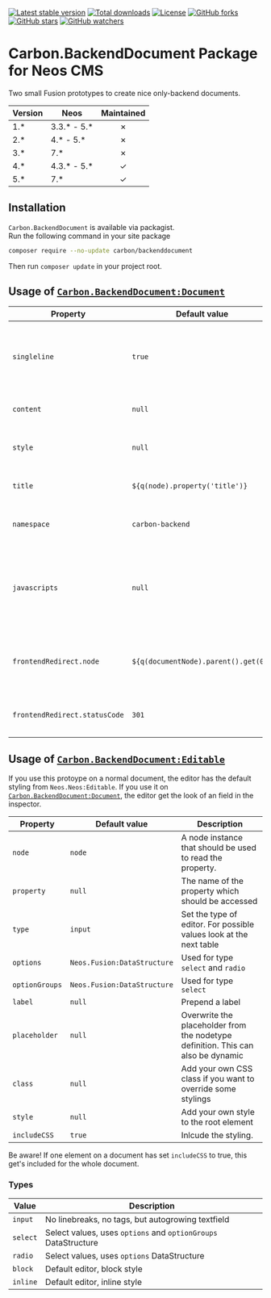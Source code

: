 [![Latest stable version]][packagist] [![Total downloads]][packagist] [![License]][packagist] [![GitHub forks]][fork] [![GitHub stars]][stargazers] [![GitHub watchers]][subscription]

# Carbon.BackendDocument Package for Neos CMS

Two small Fusion prototypes to create nice only-backend documents.

| Version | Neos          | Maintained |
| ------- | ------------- | :--------: |
| 1.\*    | 3.3.\* - 5.\* |     ✗      |
| 2.\*    | 4.\* - 5.\*   |     ✗      |
| 3.\*    | 7.\*          |     ✗      |
| 4.\*    | 4.3.\* - 5.\* |     ✓      |
| 5.\*    | 7.\*          |     ✓      |

## Installation

`Carbon.BackendDocument` is available via packagist.  
Run the following command in your site package

```bash
composer require --no-update carbon/backenddocument
```

Then run `composer update` in your project root.

## Usage of [`Carbon.BackendDocument:Document`]

| Property                      | Default value                        | Description                                                        |
| ----------------------------- | ------------------------------------ | ------------------------------------------------------------------ |
| `singleline`                  | `true`                               | If you want to have a non-centric design, set this to `false`      |
| `content`                     | `null`                               | The content to show                                                |
| `style`                       | `null`                               | Add additional style to the document                               |
| `title`                       | `${q(node).property('title')}`       | The title of the document                                          |
| `namespace`                   | `carbon-backend`                     | The namespace for the css class                                    |
| `javascripts`                 | `null`                               | Add javscript to the document. Please provide also a `script` tag. |
| `frontendRedirect.node`       | `${q(documentNode).parent().get(0)}` | The node where the user get redirected in the frontend.            |
| `frontendRedirect.statusCode` | `301`                                | The status code for the redirection                                |

## Usage of [`Carbon.BackendDocument:Editable`]

If you use this protoype on a normal document, the editor has the default styling from `Neos.Neos:Editable`.
If you use it on [`Carbon.BackendDocument:Document`], the editor get the look of an field in the inspector.

| Property       | Default value               | Description                                                                      |
| -------------- | --------------------------- | -------------------------------------------------------------------------------- |
| `node`         | `node`                      | A node instance that should be used to read the property.                        |
| `property`     | `null`                      | The name of the property which should be accessed                                |
| `type`         | `input`                     | Set the type of editor. For possible values look at the next table               |
| `options`      | `Neos.Fusion:DataStructure` | Used for type `select` and `radio`                                               |
| `optionGroups` | `Neos.Fusion:DataStructure` | Used for type `select`                                                           |
| `label`        | `null`                      | Prepend a label                                                                  |
| `placeholder`  | `null`                      | Overwrite the placeholder from the nodetype definition. This can also be dynamic |
| `class`        | `null`                      | Add your own CSS class if you want to override some stylings                     |
| `style`        | `null`                      | Add your own style to the root element                                           |
| `includeCSS`   | `true`                      | Inlcude the styling.                                                             |

Be aware! If one element on a document has set `includeCSS` to true, this get's included for the whole document.

### Types

| Value    | Description                                                    |
| -------- | -------------------------------------------------------------- |
| `input`  | No linebreaks, no tags, but autogrowing textfield              |
| `select` | Select values, uses `options` and `optionGroups` DataStructure |
| `radio`  | Select values, uses `options` DataStructure                    |
| `block`  | Default editor, block style                                    |
| `inline` | Default editor, inline style                                   |

[packagist]: https://packagist.org/packages/carbon/backenddocument
[latest stable version]: https://poser.pugx.org/carbon/backenddocument/v/stable
[total downloads]: https://poser.pugx.org/carbon/backenddocument/downloads
[license]: https://poser.pugx.org/carbon/backenddocument/license
[github forks]: https://img.shields.io/github/forks/CarbonPackages/Carbon.BackendDocument.svg?style=social&label=Fork
[github stars]: https://img.shields.io/github/stars/CarbonPackages/Carbon.BackendDocument.svg?style=social&label=Stars
[github watchers]: https://img.shields.io/github/watchers/CarbonPackages/Carbon.BackendDocument.svg?style=social&label=Watch
[fork]: https://github.com/CarbonPackages/Carbon.BackendDocument/fork
[stargazers]: https://github.com/CarbonPackages/Carbon.BackendDocument/stargazers
[subscription]: https://github.com/CarbonPackages/Carbon.BackendDocument/subscription
[`carbon.backenddocument:document`]: Resources/Private/Fusion/Document.fusion
[`carbon.backenddocument:editable`]: Resources/Private/Fusion/Editable.fusion
